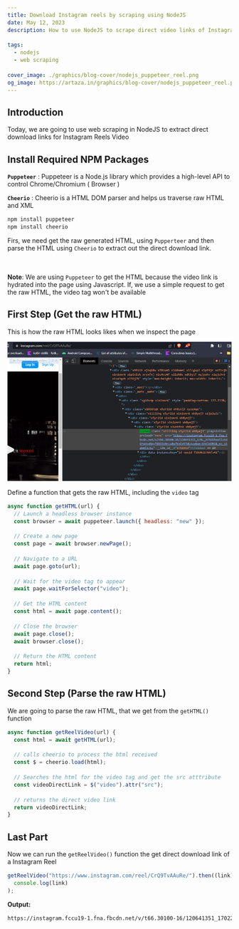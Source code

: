 ```yaml
---
title: Download Instagram reels by scraping using NodeJS
date: May 12, 2023
description: How to use NodeJS to scrape direct video links of Instagram Links using Puppeeteer and Cheerio.

tags:
  - nodejs
  - web scraping

cover_image: ./graphics/blog-cover/nodejs_puppeteer_reel.png
og_image: https://artaza.in/graphics/blog-cover/nodejs_puppeteer_reel.png
---
```


## Introduction

Today, we are going to use web scraping in NodeJS to extract direct download links for Instagram Reels Video

## Install Required NPM Packages

**`Puppeteer`** : Puppeteer is a Node.js library which provides a high-level API to control Chrome/Chromium ( Browser )

**`Cheerio`** : Cheerio is a HTML DOM parser and helps us traverse raw HTML and XML

```bash
npm install puppeteer
npm install cheerio
```

Firs, we need get the raw generated HTML, using `Pupperteer` and then parse the HTML using `Cheerio` to extract out the direct download link.

\
\
**Note**: We are using `Puppeteer` to get the HTML because the video link is hydrated into the page using Javascript. If, we use a simple request to get the raw HTML, the video tag won't be available

## First Step (Get the raw HTML)

This is how the raw HTML looks likes when we inspect the page

![Instagram Reel Link Page Inspect Image](./graphics/blog-images/download-instagram-reels-by-scraping-using-nodejs/instagramDOM.png "MarineGEO logo")

Define a function that gets the raw HTML, including the `video` tag

```javascript
async function getHTML(url) {
  // Launch a headless browser instance
  const browser = await puppeteer.launch({ headless: "new" });

  // Create a new page
  const page = await browser.newPage();

  // Navigate to a URL
  await page.goto(url);

  // Wait for the video tag to appear
  await page.waitForSelector("video");

  // Get the HTML content
  const html = await page.content();

  // Close the browser
  await page.close();
  await browser.close();

  // Return the HTML content
  return html;
}
```

## Second Step (Parse the raw HTML)

We are going to parse the raw HTML, that we get from the `getHTML()` function

```javascript
async function getReelVideo(url) {
  const html = await getHTML(url);

  // calls cheerio to process the html received
  const $ = cheerio.load(html);

  // Searches the html for the video tag and get the src atttribute
  const videoDirectLink = $("video").attr("src");

  // returns the direct video link
  return videoDirectLink;
}
```

## Last Part

Now we can run the `getReelVideo()` function the get direct download link of a Instagram Reel

```javascript
getReelVideo("https://www.instagram.com/reel/CrQ9TvAAuRe/").then((link) =>
  console.log(link)
);
```

**Output:**

```bash
https://instagram.fccu19-1.fna.fbcdn.net/v/t66.30100-16/120641351_1702239160229021_7989127058867652451_n.mp4?_nc_ht=instagram.fccu19-1.fna.fbcdn.net&_nc_cat=105&_nc_ohc=QoyEWM5tB-AAX_8SGz5&edm=AP_V10EBAAAA&ccb=7-5&oh=00_AfAU1hwxYlztdGfqHxpNxyTBDCOzNnLwBw7KnEdj7dLAuw&oe=6463ADB1&_nc_sid=4f375e
```
